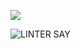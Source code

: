 <a href="https://codeclimate.com/github/codeclimate/codeclimate/maintainability"><img src="https://api.codeclimate.com/v1/badges/a99a88d28ad37a79dbf6/maintainability" /></a>


![LINTER SAY](https://github.com/actions/frontend-project-lvl1/workflows/Linter_starter/badge.svg)